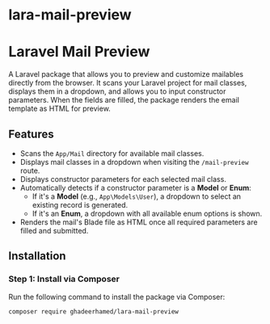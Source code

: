 # lara-mail-preview

# Laravel Mail Preview

A Laravel package that allows you to preview and customize mailables directly from the browser. It scans your Laravel project for mail classes, displays them in a dropdown, and allows you to input constructor parameters. When the fields are filled, the package renders the email template as HTML for preview.

## Features

- Scans the `App/Mail` directory for available mail classes.
- Displays mail classes in a dropdown when visiting the `/mail-preview` route.
- Displays constructor parameters for each selected mail class.
- Automatically detects if a constructor parameter is a **Model** or **Enum**:
    - If it's a **Model** (e.g., `App\Models\User`), a dropdown to select an existing record is generated.
    - If it's an **Enum**, a dropdown with all available enum options is shown.
- Renders the mail's Blade file as HTML once all required parameters are filled and submitted.

## Installation

### Step 1: Install via Composer

Run the following command to install the package via Composer:

```bash
composer require ghadeerhamed/lara-mail-preview
